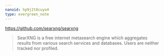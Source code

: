 ```yaml
---
nanoid: hp9j2t8cuyo4
type: evergreen_note
---
```

https://github.com/searxng/searxng

>  SearXNG is a free internet metasearch engine which aggregates results from various search services and databases. Users are neither tracked nor profiled. 
